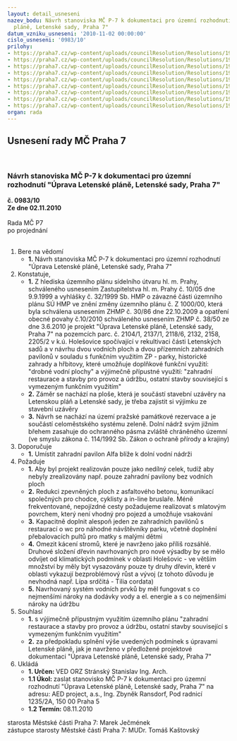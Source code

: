 ```yaml
---
layout: detail_usneseni
nazev_bodu: Návrh stanoviska MČ P-7 k dokumentaci pro územní rozhodnutí "Úprava Letenské
  pláně, Letenské sady, Praha 7"
datum_vzniku_usneseni: '2010-11-02 00:00:00'
cislo_usneseni: '0983/10'
prilohy:
- https://praha7.cz/wp-content/uploads/councilResolution/Resolutions/19929/58-10-rybhub_11.doc
- https://praha7.cz/wp-content/uploads/councilResolution/Resolutions/19929/58-10-rybhub_21.doc
- https://praha7.cz/wp-content/uploads/councilResolution/Resolutions/19929/58-10-rybhub_31.doc
- https://praha7.cz/wp-content/uploads/councilResolution/Resolutions/19929/58-10-11_10_2010.doc
- https://praha7.cz/wp-content/uploads/councilResolution/Resolutions/19929/58-10-rybhub_51.jpg
- https://praha7.cz/wp-content/uploads/councilResolution/Resolutions/19929/58-10-rybhub_61.pdf
- https://praha7.cz/wp-content/uploads/councilResolution/Resolutions/19929/58-10-rybhub_71.pdf
- https://praha7.cz/wp-content/uploads/councilResolution/Resolutions/19929/58-10-rybhub_81.pdf
- https://praha7.cz/wp-content/uploads/councilResolution/Resolutions/19929/58-10-rybhub_91.pdf
organ: rada
---
```

<div id="ucUsn_pList" class="usn">
	<span><h2>Usnesení rady MČ Praha 7 </h2>
<br></span><div class="standBody">
<span><h3>Návrh stanoviska MČ P-7 k dokumentaci pro územní rozhodnutí "Úprava Letenské pláně, Letenské sady, Praha 7"</h3></span><div class="center">
		<strong>č. 0983/10</strong><br>
	</div>
<div class="center">
		<strong>Ze dne 02.11.2010</strong><br><br>
	</div>Rada MČ P7<br> po projednání<br><br><ol>
<li>Bere na vědomí<ul><li>
<strong>1.</strong> Návrh stanoviska MČ P-7 k dokumentaci pro územní rozhodnutí "Úprava Letenské pláně, Letenské sady, Praha 7"</li></ul>
</li>
<li>Konstatuje,<ul>
<li>
<strong>1.</strong> Z hlediska územního plánu sídelního útvaru hl. m. Prahy, schváleného usnesením Zastupitelstva hl. m. Prahy č. 10/05 dne 9.9.1999 a vyhlášky č. 32/1999 Sb. HMP o závazné části územního plánu SÚ HMP ve znění změny územního plánu č. Z 1000/00, která byla schválena usnesením ZHMP č. 30/86 dne 22.10.2009 a opatření obecné povahy č.10/2010 schváleného usnesením ZHMP č. 38/50 ze dne 3.6.2010 je projekt "Úprava Letenské pláně, Letenské sady, Praha 7" na pozemcích parc. č. 2104/1, 2137/1, 2118/6, 2132, 2158, 2205/2 v k.ú. Holešovice spočívající v rekultivaci části Letenských sadů a v návrhu dvou vodních ploch a dvou přízemních zahradních pavilonů v souladu s funkčním využitím ZP - parky, historické zahrady a hřbitovy, které umožňuje doplňkové funkční využití: "drobné vodní plochy" a výjimečně přípustné využití: "zahradní restaurace a stavby pro provoz a údržbu, ostatní stavby související s vymezeným funkčním využitím"</li>
<li>
<strong>2.</strong> Záměr se nachází na ploše, která je součástí stavební uzávěry na Letenskou pláň a Letenské sady, je třeba zajistit si výjimku ze stavební uzávěry</li>
<li>
<strong>3.</strong> Návrh se nachází na území pražské památkové rezervace a je součástí celoměstského systému zeleně. Dolní nádrž svým jižním břehem zasahuje do ochranného pásma zvláště chráněného územní (ve smyslu zákona č. 114/1992 Sb. Zákon o ochraně přírody a krajiny)</li>
</ul>
</li>
<li>Doporučuje<ul><li>
<strong>1.</strong> Umístit zahradní pavilon Alfa blíže k dolní vodní nádrži </li></ul>
</li>
<li>Požaduje<ul>
<li>
<strong>1.</strong> Aby byl projekt realizován pouze jako nedílný celek, tudíž aby nebyly zrealizovány např. pouze zahradní pavilony bez vodních ploch</li>
<li>
<strong>2.</strong> Redukci zpevněných ploch z asfaltového betonu, komunikací společných pro chodce, cyklisty a in-line bruslaře. Méně frekventované, nepojízdné cesty požadujeme realizovat s mlatovým povrchem, který není vhodný pro pojezd a umožňuje vsakování</li>
<li>
<strong>3.</strong> Kapacitně doplnit alespoň jeden ze zahradních pavilónů s restaurací o wc pro náhodné návštěvníky parku, včetně doplnění přebalovacích pultů pro matky s malými dětmi</li>
<li>
<strong>4.</strong> Omezit kácení stromů, které je navrženo jako příliš rozsáhlé. Druhové složení dřevin navrhovaných pro nové výsadby by se mělo odvíjet od klimatických podmínek v oblasti Holešovic - ve větším množství by měly být vysazovány pouze ty druhy dřevin, které v oblasti vykazují bezproblémový růst a vývoj (z tohoto důvodu je nevhodná např. Lípa srdčitá - Tilia cordata)</li>
<li>
<strong>5.</strong> Navrhovaný systém vodních prvků by měl fungovat s co nejmenšími nároky na dodávky vody a el. energie a s co nejmenšími nároky na údržbu</li>
</ul>
</li>
<li>Souhlasí<ul>
<li>
<strong>1.</strong> s výjimečně přípustným využitím územního plánu "zahradní restaurace a stavby pro provoz a údržbu, ostatní stavby související s vymezeným funkčním využitím"</li>
<li>
<strong>2.</strong> za předpokladu splnění výše uvedených podmínek s úpravami Letenské pláně, jak je navrženo v předložené projektové dokumentaci "Úprava Letenské pláně, Letenské sady, Praha 7"</li>
</ul>
</li>
<li>Ukládá<ul>
<li>
<strong>1. Určen: </strong>VED ORZ  Stránský  Stanislav Ing. Arch.</li>
<li>
<strong>1.1 Úkol: </strong>zaslat stanovisko MČ P-7 k dokumentaci pro územní rozhodnutí "Úprava Letenské pláně, Letenské sady, Praha 7" na adresu: AED project, a.s., Ing. Zbyněk Ransdorf, Pod radnicí 1235/2A, 150 00 Praha 5 </li>
<li>
<strong>1.2 Termín: </strong>08.11.2010</li>
</ul>
</li>
</ol>starosta Městské části Praha 7: Marek Ječmének<br>zástupce starosty Městské části Praha 7: MUDr. Tomáš Kaštovský 
</div>
</div>